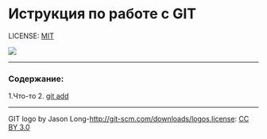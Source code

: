 # Иструкция по работе с GIT

LICENSE: [MIT](./license.md)

![](./assets/git-logo.jpg)

---

### Содержание:
1.Что-то
2. [git add](./add.md)

---

GIT logo by Jason Long-http://git-scm.com/downloads/logos,license: [CC BY 3.0](https://creativecommons.org/licenses/by/3.0/)